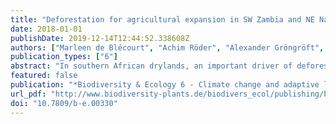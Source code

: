 ```yaml
---
title: "Deforestation for agricultural expansion in SW Zambia and NE Namibia and the impacts on soil fertility, soil organic carbon- and nutrient levels"
date: 2018-01-01
publishDate: 2019-12-14T12:44:52.338608Z
authors: ["Marleen de Blécourt", "Achim Röder", "Alexander Gröngröft", "Stephan Baumann", "David Frantz", "Annette Eschenbach"]
publication_types: ["6"]
abstract: "In southern African drylands, an important driver of deforestation is the ongoing conversion of woodland to smallholder agriculture. Our study in NE Namibia and SW Zambia evaluated the potential of operational earth observation satellites to characterize land-use change processes and quantifi ed their impact on soil organic carbon (SOC) and nutrient concentrations. We found that the area under agricultural use increased by 24% from 2002 to 2013, mainly at the expense of natural vegetation (i.e., woodland). This conversion caused a decline in SOC and total N and tended to increase plantavailable P in the soils of old agricultural fi elds. The eff ects were most pronounced in NE Namibia, where the total SOC stocks were 19.6% (±18.4 SD) lower in agricultural land compared to woodland. Moreover, the losses in SOC and total N tended to result in a decline of predicted maize yields calculated with the QUEFTS model by ~15% when comparing soils of old agricultural fi elds and woodland. Overall, our results indicate that long-term continuation of low-input arable farming can reduce soil fertility."
featured: false
publication: "*Biodiversity & Ecology 6 - Climate change and adaptive landmanagement in southern Africa - assessments, changes, challenges, and solutions*"
url_pdf: "http://www.biodiversity-plants.de/biodivers_ecol/publishing/b-e.00330.pdf"
doi: "10.7809/b-e.00330"
---
```


